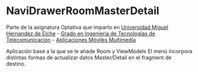 # NaviDrawerRoomMasterDetail 
Parte de la asignatura Optativa que imparto en [Universidad Miguel Hernandez de Elche](https://www.umh.es/) - [Grado en Ingeniería de Tecnologías de Telecomunicación](https://www.umh.es/contenido/Estudios/:tit_g_142_S1/datos_es.html) - [Aplicaciones Móviles Multimedia](https://umhandroid.momrach.es/)  

Aplicación base a la que se le añade Room y ViewModels
El menú incorpora distintas formas de actualizar datos Master/Detail en el fragment de destino.
